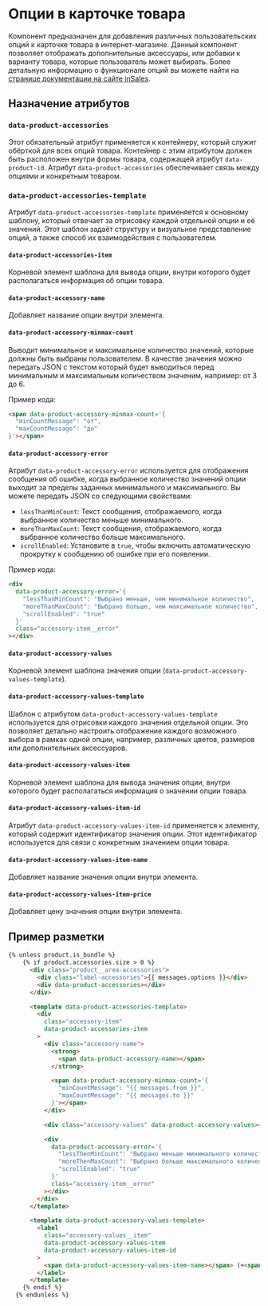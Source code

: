 # Опции в карточке товара

Компонент предназначен для добавления различных пользовательских опций к карточке товара в интернет-магазине. Данный компонент позволяет отображать дополнительные аксессуары, или добавки к варианту товара, которые пользователь может выбирать. Более детальную информацию о функционале опций вы можете найти на [странице документации на сайте inSales](https://www.insales.ru/collection/doc-nastroyki-tovarov/product/optsii).

## Назначение атрибутов

### `data-product-accessories`

Этот обязательный атрибут применяется к контейнеру, который служит обёрткой для всех опций товара. Контейнер с этим атрибутом должен быть расположен внутри формы товара, содержащей атрибут `data-product-id`. Атрибут `data-product-accessories` обеспечивает связь между опциями и конкретным товаром.

### `data-product-accessories-template`

Атрибут `data-product-accessories-template` применяется к основному шаблону, который отвечает за отрисовку каждой отдельной опции и её значений. Этот шаблон задаёт структуру и визуальное представление опций, а также способ их взаимодействия с пользователем.

#### `data-product-accessories-item`

Корневой элемент шаблона для вывода опции, внутри которого будет располагаться информация об опции товара.

#### `data-product-accessory-name`

Добавляет название опции внутри элемента.

#### `data-product-accessory-minmax-count`

Выводит минимальное и максимальное количество значений, которые должны быть выбраны пользователем. В качестве значения можно передать JSON с текстом который будет выводиться перед минимальным и максимальным количеством значеним, например: от 3 до 6.

Пример кода:

```html
<span data-product-accessory-minmax-count='{
  "minCountMessage": "от",
  "maxCountMessage": "до"
}'></span>
```

#### `data-product-accessory-error`

Атрибут `data-product-accessory-error` используется для отображения сообщения об ошибке, когда выбранное количество значений опции выходит за пределы заданных минимального и максимального. Вы можете передать JSON со следующими свойствами:

- `lessThanMinCount`: Текст сообщения, отображаемого, когда выбранное количество меньше минимального.
- `moreThanMaxCount`: Текст сообщения, отображаемого, когда выбранное количество больше максимального.
- `scrollEnabled`: Установите в `true`, чтобы включить автоматическую прокрутку к сообщению об ошибке при его появлении.

Пример кода:

```html
<div
  data-product-accessory-error='{
    "lessThanMinCount": "Выбрано меньше, чем минимальное количество",
    "moreThanMaxCount": "Выбрано больше, чем максимальное количество",
    "scrollEnabled": "true"
  }'
  class="accessory-item__error"
></div>
```

#### `data-product-accessory-values`

Корневой элемент шаблона значения опции (`data-product-accessory-values-template`).

#### `data-product-accessory-values-template`

Шаблон с атрибутом `data-product-accessory-values-template` используется для отрисовки каждого значения отдельной опции. Это позволяет детально настроить отображение каждого возможного выбора в рамках одной опции, например, различных цветов, размеров или дополнительных аксессуаров.

#### `data-product-accessory-values-item`

Корневой элемент шаблона для вывода значения опции, внутри которого будет располагаться информация о значении опции товара.

#### `data-product-accessory-values-item-id`

Атрибут `data-product-accessory-values-item-id` применяется к элементу, который содержит идентификатор значения опции. Этот идентификатор используется для связи с конкретным значением опции товара.

#### `data-product-accessory-values-item-name`

Добавляет название значения опции внутри элемента.

#### `data-product-accessory-values-item-price`

Добавляет цену значения опции внутри элемента.

## Пример разметки

```html
{% unless product.is_bundle %}
    {% if product.accessories.size > 0 %}
      <div class="product__area-accessories">
        <div class="label-accessories">{{ messages.options }}</div>
        <div data-product-accessories></div>
      </div>

      <template data-product-accessories-template>
        <div
          class="accessory-item"
          data-product-accessories-item
        >
          <div class="accessory-name">
            <strong>
              <span data-product-accessory-name></span>
            </strong>

            <span data-product-accessory-minmax-count='{
              "minCountMessage": "{{ messages.from }}",
              "maxCountMessage": "{{ messages.to }}"
            }'></span>
          </div>

          <div class="accessory-values" data-product-accessory-values></div>

          <div
            data-product-accessory-error='{
              "lessThenMinCount": "Выбрано меньше минимального количества",
              "moreThenMaxCount": "Выбрано больше максимального количества",
              "scrollEnabled": "true"
            }'
            class="accessory-item__error"
          ></div>
        </div>
      </template>

      <template data-product-accessory-values-template>
        <label
          class="accessory-values__item"
          data-product-accessory-values-item
          data-product-accessory-values-item-id
        >
          <span data-product-accessory-values-item-name></span> (+<span data-product-accessory-values-item-price></span>)
        </label>
      </template>
    {% endif %}
  {% endunless %}
```
